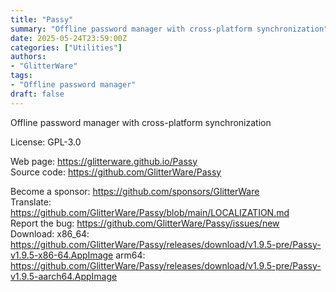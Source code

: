```yaml
---
title: "Passy"
summary: "Offline password manager with cross-platform synchronization"
date: 2025-05-24T23:59:00Z
categories: ["Utilities"]
authors:
- "GlitterWare"
tags: 
- "Offline password manager"
draft: false
---
```


Offline password manager with cross-platform synchronization

License: GPL-3.0

Web page: <https://glitterware.github.io/Passy>  
Source code: <https://github.com/GlitterWare/Passy>

Become a sponsor: <https://github.com/sponsors/GlitterWare>  
Translate: <https://github.com/GlitterWare/Passy/blob/main/LOCALIZATION.md>  
Report the bug: <https://github.com/GlitterWare/Passy/issues/new>  
Download: x86_64: <https://github.com/GlitterWare/Passy/releases/download/v1.9.5-pre/Passy-v1.9.5-x86-64.AppImage>
arm64: <https://github.com/GlitterWare/Passy/releases/download/v1.9.5-pre/Passy-v1.9.5-aarch64.AppImage>
